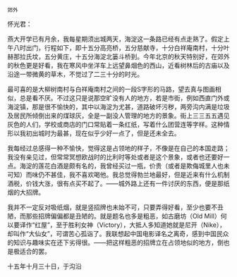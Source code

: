     郊外 

   怀光君：

   燕大开学已有月余，我每星期须出城两天，海淀这一条路已经有点走熟了。假定上午八时出门，行程如下，即十五分高亮桥，五分慈献寺，十分白祥庵南村，十分叶赫那拉氏坟，五分黄庄，十五分海淀北篓斗桥到。今年北京的秋天特别好，在郊外的秋色更是好看，我在寒风中坐洋车上远望鼻烟色的西山，近看树林后的古庙以及沿途一带微黄的草木，不觉过了二三十分的时光。

   最可喜的是大柳树南村与白祥庵南村之间的一段S字形的马路，望去真与图画相似，总是看不厌。不过这只是说那空旷没有人的地方，若是市街，例如西直门外或海淀镇，那是很不愉快的，其中以海淀为尤甚，道路破坏污秽，两旁沟内满是垃圾及居民所倾倒出来的煤球灰，全是一副没人管理的地方的景象。街上三三五五遇见灰色的人们，学校或商店的门口常贴着一条红纸，写着什么团营连等字样。这种情形以我初出城时为最甚，现在似乎少好一点了，但是还未全去。

   我每经过总感得一种不愉快，觉得这是占领地的样子，不像是在自己的本国走路；我没有亲见过，但常常冥想欧战时的比利时等处或者是这个景象，或者也还要好一点。海淀的莲花白酒是颇有名的，我曾经买过一瓶，价贵（或者是欺侮城里人也未可知）而味仍不甚佳，我不喜欢喝他。我总觉得勃兰地最好，但是近来有什么机制酒税，价钱大涨，很有点买不起了。——城外路上还有一件讨厌的东西，便是那纸烟的大招牌。

   我并不一定反对吸纸烟，就是竖招牌也未始不可，只要弄得好看，至少也要不丑陋，而那些招牌偏偏都是丑陋的。就是题名也多是粗恶，如古磨坊（Old Mill）何以要译作“红屋”，至于胜利女神（Victory），大抵人多知道她就是尼开（Nike），却叫作“大仙女”，可谓苦心孤诣了。我联想起中国电影译名之离奇，感到中国民众的知识与趣味实在还下劣得很。——把这样粗恶的招牌立在占领地似的地方，倒也是极适合的罢。

   十五年十月三十日，于沟沿

